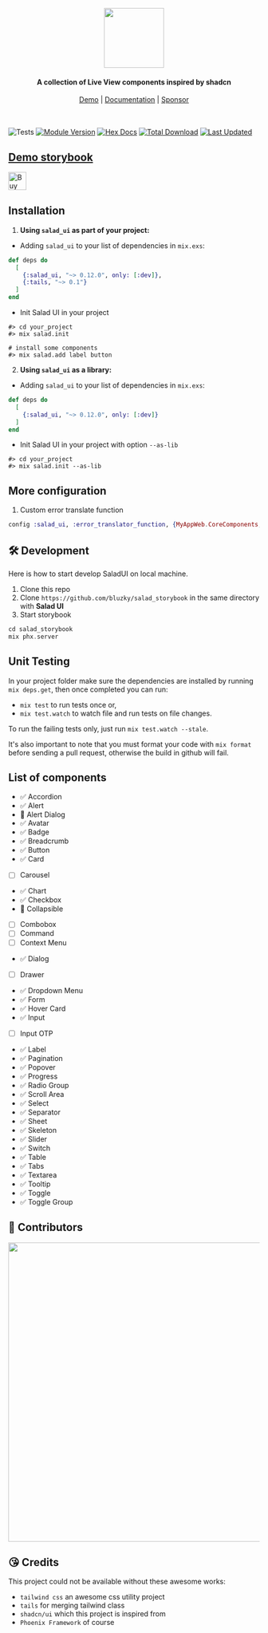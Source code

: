 
<p align="center">
    <a href="https://salad-storybook.fly.dev/" alt="SaladUI Logo">
    <img src="https://github.com/bluzky/salad_ui/blob/main/docs/SaladUI_logo.png?raw=true" height="120"/></a>
</p>
<h4 align="center">
    A collection of Live View components inspired by shadcn
</h4>

<div align="center">
    <a href="https://salad-storybook.fly.dev/">Demo</a> |
    <a href="https://hexdocs.pm/salad_ui/readme.html">Documentation</a> |
    <a href="https://ko-fi.com/bluzky">Sponsor</a>
</div>
<br></br>

![Tests](https://github.com/bluzky/salad_ui/actions/workflows/tests.yml/badge.svg)
[![Module Version](https://img.shields.io/hexpm/v/salad_ui.svg)](https://hex.pm/packages/salad_ui)
[![Hex Docs](https://img.shields.io/badge/hex-docs-lightgreen.svg)](https://hexdocs.pm/salad_ui/)
[![Total Download](https://img.shields.io/hexpm/dt/salad_ui.svg)](https://hex.pm/packages/salad_ui)
[![Last Updated](https://img.shields.io/github/last-commit/bluzky/salad_ui.svg)](https://github.com/bluzky/salad_ui/commits/main)

## [Demo storybook](https://salad-storybook.fly.dev/)

<a href='https://ko-fi.com/F1F1CEZ91' target='_blank'><img height='36' style='border:0px;height:36px;' src='https://storage.ko-fi.com/cdn/kofi2.png?v=6' border='0' alt='Buy Me a Coffee at ko-fi.com' /></a>

## Installation

1. **Using `salad_ui` as part of your project:**

- Adding `salad_ui` to your list of dependencies in `mix.exs`:

```elixir
def deps do
  [
    {:salad_ui, "~> 0.12.0", only: [:dev]},
    {:tails, "~> 0.1"}
  ]
end
```

- Init Salad UI in your project
```
#> cd your_project
#> mix salad.init

# install some components
#> mix salad.add label button
```

2. **Using `salad_ui` as a library:**

- Adding `salad_ui` to your list of dependencies in `mix.exs`:

```elixir
def deps do
  [
    {:salad_ui, "~> 0.12.0", only: [:dev]}
  ]
end
```

- Init Salad UI in your project with option `--as-lib`
```
#> cd your_project
#> mix salad.init --as-lib
```


## More configuration
1. Custom error translate function

```elixir
config :salad_ui, :error_translator_function, {MyAppWeb.CoreComponents, :translate_error}
```

## 🛠️ Development

Here is how to start develop SaladUI on local machine.

1. Clone this repo
2. Clone `https://github.com/bluzky/salad_storybook` in the same directory with **Salad UI**
3. Start storybook
```ex
cd salad_storybook
mix phx.server
```

## Unit Testing

In your project folder make sure the dependencies are installed by running `mix deps.get`, then once completed you can run:

- `mix test` to run tests once or,
- `mix test.watch` to watch file and run tests on file changes.

To run the failing tests only, just run `mix test.watch --stale`.

  It's also important to note that you must format your code with `mix format` before sending a pull request, otherwise the build in github will fail.

##  List of components

- ✅ Accordion
- ✅ Alert
- 🚧 Alert Dialog
- ✅ Avatar
- ✅ Badge
- ✅ Breadcrumb
- ✅ Button
- ✅ Card
- [ ] Carousel
- ✅ Chart
- ✅ Checkbox
- 🚧 Collapsible
- [ ] Combobox
- [ ] Command
- [ ] Context Menu
- ✅ Dialog
- [ ] Drawer
- ✅ Dropdown Menu
- ✅ Form
- ✅ Hover Card
- ✅ Input
- [ ] Input OTP
- ✅ Label
- ✅ Pagination
- ✅ Popover
- ✅ Progress
- ✅ Radio Group
- ✅ Scroll Area
- ✅ Select
- ✅ Separator
- ✅ Sheet
- ✅ Skeleton
- ✅ Slider
- ✅ Switch
- ✅ Table
- ✅ Tabs
- ✅ Textarea
- ✅ Tooltip
- ✅ Toggle
- ✅ Toggle Group

## 🌟 Contributors

<p align="center">
    <a href="https://github.com/bluzky/salad_ui/graphs/contributors">
        <img src="https://contrib.rocks/image?repo=bluzky/salad_ui&max=300&columns=14" width="600"/></a>
</p>

## 😘 Credits
This project could not be available without these awesome works:

- `tailwind css` an awesome css utility project
- `tails` for merging tailwind class
- `shadcn/ui` which this project is inspired from
- `Phoenix Framework` of course

